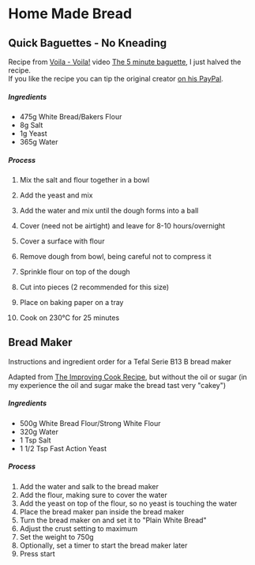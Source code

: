 # Home Made Bread

## Quick Baguettes - No Kneading

Recipe from [Voila - Voila!](https://www.youtube.com/@voilavoila8303) video [The 5 minute baguette](https://www.youtube.com/watch?v=Z-husjZkxHw), I just halved the recipe.  
If you like the recipe you can tip the original creator [on his PayPal](https://www.paypal.com/paypalme/ILoveFrenchBaguettes).

##### Ingredients

* 475g White Bread/Bakers Flour
* 8g Salt
* 1g Yeast
* 365g Water

##### Process

1. Mix the salt and flour together in a bowl
2. Add the yeast and mix
3. Add the water and mix until the dough forms into a ball
4. Cover (need not be airtight) and leave for 8-10 hours/overnight

5. Cover a surface with flour
6. Remove dough from bowl, being careful not to compress it
7. Sprinkle flour on top of the dough
8. Cut into pieces (2 recommended for this size)
9. Place on baking paper on a tray
10. Cook on 230°C for 25 minutes

## Bread Maker


Instructions and ingredient order for a Tefal Serie B13 B bread maker

Adapted from [The Improving Cook Recipe](https://www.theimprovingcook.com/2019/08/basic-crusty-white-loaf-for-breadmakers.html), but without the oil or sugar (in my experience the oil and sugar make the bread tast very "cakey")

##### Ingredients

* 500g White Bread Flour/Strong White Flour
* 320g Water
* 1 Tsp Salt
* 1 1/2 Tsp Fast Action Yeast

##### Process

1. Add the water and salk to the bread maker
2. Add the flour, making sure to cover the water
3. Add the yeast on top of the flour, so no yeast is touching the water
4. Place the bread maker pan inside the bread maker
5. Turn the bread maker on and set it to "Plain White Bread"
6. Adjust the crust setting to maximum
7. Set the weight to 750g
8. Optionally, set a timer to start the bread maker later
9. Press start

